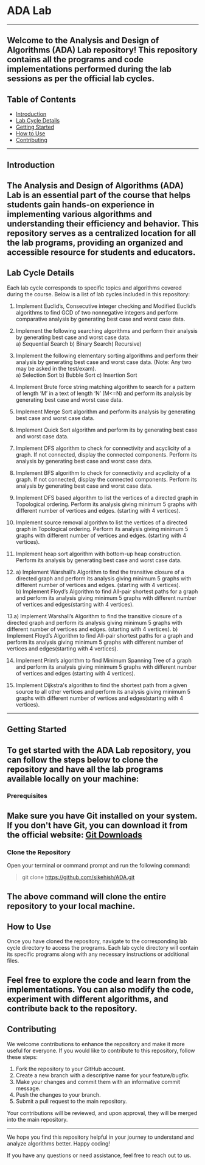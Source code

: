 # ADA Lab
---
Welcome to the Analysis and Design of Algorithms (ADA) Lab repository! This repository contains all the programs and code implementations performed during the lab sessions as per the official lab cycles.
---
## Table of Contents

- [Introduction](#introduction)
- [Lab Cycle Details](#lab-cycle-details)
- [Getting Started](#getting-started)
- [How to Use](#how-to-use)
- [Contributing](#contributing)
---
## Introduction

The Analysis and Design of Algorithms (ADA) Lab is an essential part of the course that helps students gain hands-on experience in implementing various algorithms and understanding their efficiency and behavior. This repository serves as a centralized location for all the lab programs, providing an organized and accessible resource for students and educators.
---
## Lab Cycle Details

Each lab cycle corresponds to specific topics and algorithms covered during the course. Below is a list of lab cycles included in this repository:

1. Implement Euclid’s, Consecutive integer checking and Modified Euclid’s algorithms 
to find GCD of two nonnegative integers and perform comparative analysis by 
generating best case and worst case data.<br>

2. Implement the following searching algorithms and perform their analysis by 
generating best case and worst case data.<br>
a) Sequential Search
b) Binary Search( Recursive) <br>

3. Implement the following elementary sorting algorithms and perform their analysis by 
generating best case and worst case data. (Note: Any two may be asked in the 
test/exam).<br>
a) Selection Sort b) Bubble Sort c) Insertion Sort<br>

4. Implement Brute force string matching algorithm to search for a pattern of length ‘M’ 
in a text of length ‘N’ (M<=N) and perform its analysis by generating best case and 
worst case data.<br>

5. Implement Merge Sort algorithm and perform its analysis by generating best case and 
worst case data.<br>

6. Implement Quick Sort algorithm and perform its by generating best case and worst
case data.<br>

7. Implement DFS algorithm to check for connectivity and acyclicity of a graph. If not 
connected, display the connected components. Perform its analysis by generating best 
case and worst case data.<br>

8. Implement BFS algorithm to check for connectivity and acyclicity of a graph. If not 
connected, display the connected components. Perform its analysis by generating best 
case and worst case data.<br>

9. Implement DFS based algorithm to list the vertices of a directed graph in Topological 
ordering. Perform its analysis giving minimum 5 graphs with different number of 
vertices and edges. (starting with 4 vertices).<br>

10. Implement source removal algorithm to list the vertices of a directed graph in 
Topological ordering. Perform its analysis giving minimum 5 graphs with different 
number of vertices and edges. (starting with 4 vertices).<br>

11. Implement heap sort algorithm with bottom-up heap construction. Perform its 
analysis by generating best case and worst case data.<br>

12. a) Implement Warshall’s Algorithm to find the transitive closure of a directed graph 
and perform its analysis giving minimum 5 graphs with different number of vertices 
and edges. (starting with 4 vertices).<br>
b) Implement Floyd’s Algorithm to find All-pair shortest paths for a graph and 
perform its analysis giving minimum 5 graphs with different number of vertices and 
edges(starting with 4 vertices).<br>

13.a) Implement Warshall’s Algorithm to find the transitive closure of a directed graph 
and perform its analysis giving minimum 5 graphs with different number of vertices 
and edges. (starting with 4 vertices).
b) Implement Floyd’s Algorithm to find All-pair shortest paths for a graph and 
perform its analysis giving minimum 5 graphs with different number of vertices and 
edges(starting with 4 vertices).<br>

14. Implement Prim’s algorithm to find Minimum Spanning Tree of a graph and perform 
its analysis giving minimum 5 graphs with different number of vertices and edges
(starting with 4 vertices).<br>

15. Implement Dijkstra's algorithm to find the shortest path from a given source to all 
other vertices and perform its analysis giving minimum 5 graphs with different 
number of vertices and edges(starting with 4 vertices).<br>
---
## Getting Started

To get started with the ADA Lab repository, you can follow the steps below to clone the repository and have all the lab programs available locally on your machine:
---
### Prerequisites

Make sure you have Git installed on your system. If you don't have Git, you can download it from the official website: [Git Downloads](https://git-scm.com/downloads)
---
### Clone the Repository

Open your terminal or command prompt and run the following command:

> git clone https://github.com/sikehish/ADA.git

The above command will clone the entire repository to your local machine.
---
## How to Use

Once you have cloned the repository, navigate to the corresponding lab cycle directory to access the programs. Each lab cycle directory will contain its specific programs along with any necessary instructions or additional files.

Feel free to explore the code and learn from the implementations. You can also modify the code, experiment with different algorithms, and contribute back to the repository.
---
## Contributing

We welcome contributions to enhance the repository and make it more useful for everyone. If you would like to contribute to this repository, follow these steps:

1. Fork the repository to your GitHub account.
2. Create a new branch with a descriptive name for your feature/bugfix.
3. Make your changes and commit them with an informative commit message.
4. Push the changes to your branch.
5. Submit a pull request to the main repository.

Your contributions will be reviewed, and upon approval, they will be merged into the main repository.

---

We hope you find this repository helpful in your journey to understand and analyze algorithms better. Happy coding!

If you have any questions or need assistance, feel free to reach out to us.
